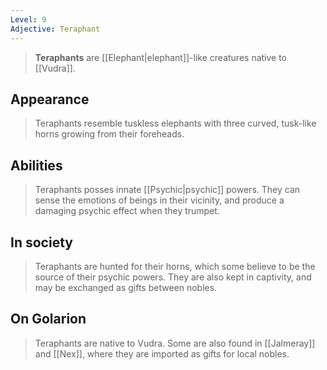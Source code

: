 ```yaml
---
Level: 9
Adjective: Teraphant
---
```


> **Teraphants** are [[Elephant|elephant]]-like creatures native to [[Vudra]].



## Appearance

> Teraphants resemble tuskless elephants with three curved, tusk-like horns growing from their foreheads.


## Abilities

> Teraphants posses innate [[Psychic|psychic]] powers. They can sense the emotions of beings in their vicinity, and produce a damaging psychic effect when they trumpet.


## In society

> Teraphants are hunted for their horns, which some believe to be the source of their psychic powers. They are also kept in captivity, and may be exchanged as gifts between nobles.


## On Golarion

> Teraphants are native to Vudra. Some are also found in [[Jalmeray]] and [[Nex]], where they are imported as gifts for local nobles.







